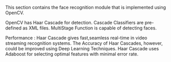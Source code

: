 This section contains the face recognition module that is implemented using OpenCV.

OpenCV has Haar Cascade for detection. Cascade Classifiers are pre-defined as XML files.
MultiStage Function is capable of detecting faces.

Performance : 
Haar Cascade gives fast,seamless real-time in video streaming recognition systems. The Accuracy of Haar Cascades, however, could be improved using Deep Learning Techniques.
Haar Cascade uses Adaboost for selecting optimal features with minimal error rate.



